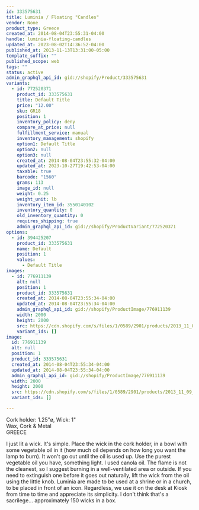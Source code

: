 ```yaml
---
id: 333575631
title: Luminia / Floating "Candles"
vendor: None
product_type: Greece
created_at: 2014-08-04T23:55:31-04:00
handle: luminia-floating-candles
updated_at: 2023-08-02T14:36:52-04:00
published_at: 2013-11-13T13:31:00-05:00
template_suffix: ""
published_scope: web
tags: ""
status: active
admin_graphql_api_id: gid://shopify/Product/333575631
variants:
  - id: 772520371
    product_id: 333575631
    title: Default Title
    price: "12.00"
    sku: GR18
    position: 1
    inventory_policy: deny
    compare_at_price: null
    fulfillment_service: manual
    inventory_management: shopify
    option1: Default Title
    option2: null
    option3: null
    created_at: 2014-08-04T23:55:32-04:00
    updated_at: 2023-10-27T19:42:53-04:00
    taxable: true
    barcode: "1560"
    grams: 113
    image_id: null
    weight: 0.25
    weight_unit: lb
    inventory_item_id: 3550140102
    inventory_quantity: 0
    old_inventory_quantity: 0
    requires_shipping: true
    admin_graphql_api_id: gid://shopify/ProductVariant/772520371
options:
  - id: 394425207
    product_id: 333575631
    name: Default
    position: 1
    values:
      - Default Title
images:
  - id: 776911139
    alt: null
    position: 1
    product_id: 333575631
    created_at: 2014-08-04T23:55:34-04:00
    updated_at: 2014-08-04T23:55:34-04:00
    admin_graphql_api_id: gid://shopify/ProductImage/776911139
    width: 2000
    height: 2000
    src: https://cdn.shopify.com/s/files/1/0589/2901/products/2013_11_09_Kiosk_0875.jpeg?v=1407210934
    variant_ids: []
image:
  id: 776911139
  alt: null
  position: 1
  product_id: 333575631
  created_at: 2014-08-04T23:55:34-04:00
  updated_at: 2014-08-04T23:55:34-04:00
  admin_graphql_api_id: gid://shopify/ProductImage/776911139
  width: 2000
  height: 2000
  src: https://cdn.shopify.com/s/files/1/0589/2901/products/2013_11_09_Kiosk_0875.jpeg?v=1407210934
  variant_ids: []

---
```


Cork holder: 1.25"ø, Wick: 1"  
Wax, Cork & Metal  
GREECE

I just lit a wick. It's simple. Place the wick in the cork holder, in a bowl with some vegetable oil in it (how much oil depends on how long you want the lamp to burn). It won't go out until the oil is used up. Use the purest vegetable oil you have, something light. I used canola oil. The flame is not the cleanest, so I suggest burning in a well-ventilated area or outside. If you need to extinguish one before it goes out naturally, lift the wick from the oil using the little knob. Luminia are made to be used at a shrine or in a church, to be placed in front of an icon. Regardless, we use it on the desk at Kiosk from time to time and appreciate its simplicity. I don't think that's a sacrilege... approximately 150 wicks in a box.